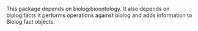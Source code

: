 This package depends on biolog:bioontology.
It also depends on biolog:facts
It performs operations against biolog and adds information to Biolog fact objects.